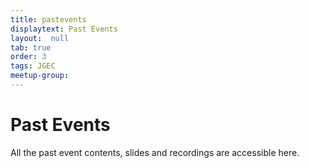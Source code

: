 ```yaml
---
title: pastevents
displaytext: Past Events 
layout:  null
tab: true
order: 3
tags: JGEC
meetup-group: 
---
```


# Past Events
All the past event contents, slides and recordings are accessible here.
